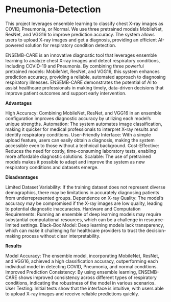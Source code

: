 # Pneumonia-Detection
This project leverages ensemble learning to classify chest X-ray images as COVID, Pneumonia, or Normal. We use three pretrained models MobileNet, ResNet, and VGG16 to improve prediction accuracy. The system allows users to upload X-ray images and get a diagnosis, providing an efficient AI-powered solution for respiratory condition detection.

ENSEMB-CARE is an innovative diagnostic tool that leverages ensemble learning to analyze chest X-ray images and detect respiratory conditions, including COVID-19 and Pneumonia. By combining three powerful pretrained models: MobileNet, ResNet, and VGG16, this system enhances prediction accuracy, providing a reliable, automated approach to diagnosing respiratory illnesses. ENSEMB-CARE demonstrates the potential of AI to assist healthcare professionals in making timely, data-driven decisions that improve patient outcomes and support early intervention.

**Advantages**

High Accuracy: Combining MobileNet, ResNet, and VGG16 in an ensemble configuration improves diagnostic accuracy by utilizing each model’s unique strengths.
Automation: The system automates image classification, making it quicker for medical professionals to interpret X-ray results and identify respiratory conditions.
User-Friendly Interface: With a simple upload feature, users can easily obtain a diagnosis, making the system accessible even to those without a technical background.
Cost-Effective: Reduces the need for costly, time-consuming laboratory tests, enabling more affordable diagnostic solutions.
Scalable: The use of pretrained models makes it possible to adapt and improve the system as new respiratory conditions and datasets emerge.

**Disadvantages**

Limited Dataset Variability: If the training dataset does not represent diverse demographics, there may be limitations in accurately diagnosing patients from underrepresented groups.
Dependence on X-ray Quality: The model’s accuracy may be compromised if the X-ray images are low quality, leading to potential diagnostic inaccuracies.
Hardware and Computation Requirements: Running an ensemble of deep learning models may require substantial computational resources, which can be a challenge in resource-limited settings.
Black-Box Model: Deep learning models lack transparency, which can make it challenging for healthcare providers to trust the decision-making process without clear interpretability.

**Results**

Model Accuracy: The ensemble model, incorporating MobileNet, ResNet, and VGG16, achieved a high classification accuracy, outperforming each individual model in detecting COVID, Pneumonia, and normal conditions.
Improved Prediction Consistency: By using ensemble learning, ENSEMB-CARE shows improved consistency across different types of respiratory conditions, indicating the robustness of the model in various scenarios.
User Testing: Initial tests show that the interface is intuitive, with users able to upload X-ray images and receive reliable predictions quickly.
